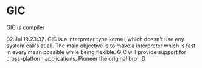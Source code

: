 # GIC
GIC is compiler

  02.Jul.19.23:32.
  GIC is a interpreter type kernel,
  which doesn't use eny system call's at all.
  The main objective is to make a interpreter which is fast in every mean possible
  while being flexible.
  GIC will provide support for cross-platform applications.
  Pioneer the original bro! :D   
